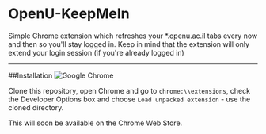 # OpenU-KeepMeIn
Simple Chrome extension which refreshes your *.openu.ac.il tabs every now and then so you'll stay logged in.
Keep in mind that the extension will only extend your login session (if you're already logged in)

---
##Installation
![Google Chrome](https://raw.githubusercontent.com/alrra/browser-logos/master/src/chrome/chrome_128x128.png)

Clone this repository, open Chrome and go to `chrome:\\extensions`, check the Developer Options box and choose `Load unpacked extension` - use the cloned directory.

This will soon be available on the Chrome Web Store.
